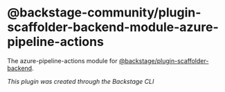 # @backstage-community/plugin-scaffolder-backend-module-azure-pipeline-actions

The azure-pipeline-actions module for [@backstage/plugin-scaffolder-backend](https://www.npmjs.com/package/@backstage/plugin-scaffolder-backend).

_This plugin was created through the Backstage CLI_
